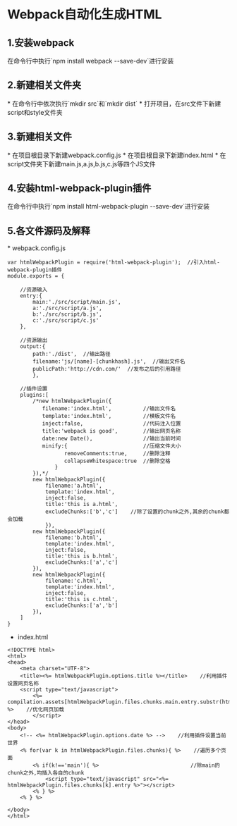 <h1>Webpack自动化生成HTML</h1>
<h2>1.安装webpack</h2>
在命令行中执行`npm install webpack --save-dev`进行安装

<h2>2.新建相关文件夹</h2>
* 在命令行中依次执行`mkdir src`和`mkdir dist`
* 打开项目，在src文件下新建script和style文件夹

<h2>3.新建相关文件</h2>
* 在项目根目录下新建webpack.config.js
* 在项目根目录下新建index.html
* 在script文件夹下新建main.js,a.js,b.js,c.js等四个JS文件

<h2>4.安装html-webpack-plugin插件</h2>
在命令行中执行`npm install html-webpack-plugin --save-dev`进行安装

<h2>5.各文件源码及解释</h2>
* webpack.config.js

```
var htmlWebpackPlugin = require('html-webpack-plugin');  //引入html-webpack-plugin插件
module.exports = {
        
	//资源输入	
    entry:{
        main:'./src/script/main.js',
	    a:'./src/script/a.js',
	    b:'./src/script/b.js',
	    c:'./src/script/c.js'
	},
	
	//资源输出	
    output:{
		path:'./dist',  //输出路径		
        filename:'js/[name]-[chunkhash].js',  //输出文件名
		publicPath:'http://cdn.com/'  //发布之后的引用路径
		},
		
	//插件设置	
	plugins:[
	    /*new htmlWebpackPlugin({
		   filename:'index.html',          //输出文件名
		   template:'index.html',          //模板文件名		
		   inject:false,                   //代码注入位置		
		   title:'webpack is good',        //输出网页名称		
		   date:new Date(),                //输出当前时间
		   minify:{                        //压缩文件大小			
		          removeComments:true,     //删除注释
			      collapseWhitespace:true  //删除空格
	           }
	    }),*/
	    new htmlWebpackPlugin({
		    filename:'a.html',
		    template:'index.html',
		    inject:false,
		    title:'this is a.html',
		    excludeChunks:['b','c']    //除了设置的chunk之外,其余的chunk都会加载	
            }),
	    new htmlWebpackPlugin({
		    filename:'b.html',
		    template:'index.html',
		    inject:false,
		    title:'this is b.html',
		    excludeChunks:['a','c']
	    }),
	    new htmlWebpackPlugin({
		    filename:'c.html',
		    template:'index.html',
		    inject:false,
		    title:'this is c.html',
		    excludeChunks:['a','b']
	    }),
	]
}
```

* index.html

```
<!DOCTYPE html>
<html>
<head>
	<meta charset="UTF-8">
	<title><%= htmlWebpackPlugin.options.title %></title>    //利用插件设置网页名称
	<script type="text/javascript">
	    <%= compilation.assets[htmlWebpackPlugin.files.chunks.main.entry.substr(htmlWebpackPlugin.files.publicPath.length)].source() %>    //优化网页加载
	    </script>
</head>
<body>
    <!-- <%= htmlWebpackPlugin.options.date %> -->    //利用插件设置当前世界
    <% for(var k in htmlWebpackPlugin.files.chunks){ %>    //遍历多个页面
        <% if(k!=='main'){ %>                             //除main的chunk之外,均插入各自的chunk
            <script type="text/javascript" src="<%= htmlWebpackPlugin.files.chunks[k].entry %>"></script>
        <% } %>
    <% } %>
	
</body>
</html>
```
